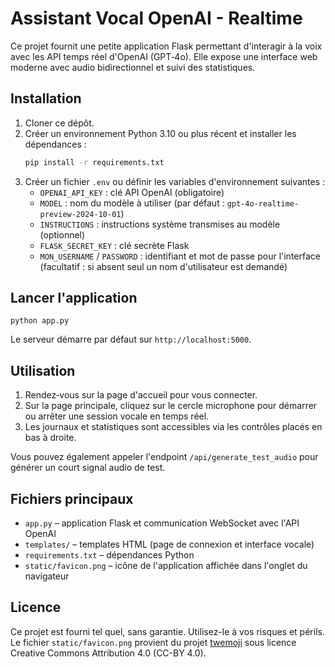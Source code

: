 # Assistant Vocal OpenAI - Realtime

Ce projet fournit une petite application Flask permettant d'interagir à la voix avec les API temps réel d'OpenAI (GPT‑4o). Elle expose une interface web moderne avec audio bidirectionnel et suivi des statistiques.

## Installation

1. Cloner ce dépôt.
2. Créer un environnement Python 3.10 ou plus récent et installer les dépendances :
   ```bash
   pip install -r requirements.txt
   ```
3. Créer un fichier `.env` ou définir les variables d'environnement suivantes :
   - `OPENAI_API_KEY` : clé API OpenAI (obligatoire)
   - `MODEL` : nom du modèle à utiliser (par défaut : `gpt-4o-realtime-preview-2024-10-01`)
   - `INSTRUCTIONS` : instructions système transmises au modèle (optionnel)
   - `FLASK_SECRET_KEY` : clé secrète Flask
   - `MON_USERNAME` / `PASSWORD` : identifiant et mot de passe pour l'interface (facultatif : si absent seul un nom d'utilisateur est demandé)

## Lancer l'application

```
python app.py
```

Le serveur démarre par défaut sur `http://localhost:5000`.

## Utilisation

1. Rendez‑vous sur la page d'accueil pour vous connecter.
2. Sur la page principale, cliquez sur le cercle microphone pour démarrer ou arrêter une session vocale en temps réel.
3. Les journaux et statistiques sont accessibles via les contrôles placés en bas à droite.

Vous pouvez également appeler l'endpoint `/api/generate_test_audio` pour générer un court signal audio de test.

## Fichiers principaux

- `app.py` – application Flask et communication WebSocket avec l'API OpenAI
- `templates/` – templates HTML (page de connexion et interface vocale)
- `requirements.txt` – dépendances Python
- `static/favicon.png` – icône de l'application affichée dans l'onglet du navigateur

## Licence

Ce projet est fourni tel quel, sans garantie. Utilisez-le à vos risques et périls.
Le fichier `static/favicon.png` provient du projet [twemoji](https://github.com/twitter/twemoji/blob/master/assets/72x72/1f3a4.png)
sous licence Creative Commons Attribution 4.0 (CC-BY 4.0).
